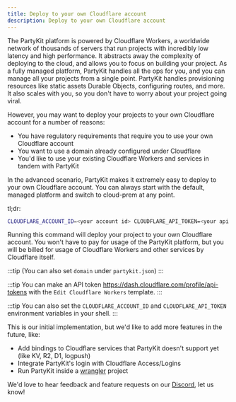 ```yaml
---
title: Deploy to your own Cloudflare account
description: Deploy to your own Cloudflare account
---
```


The PartyKit platform is powered by Cloudflare Workers, a worldwide network of thousands of servers that run projects with incredibly low latency and high performance. It abstracts away the complexity of deploying to the cloud, and allows you to focus on building your project. As a fully managed platform, PartyKit handles all the ops for you, and you can manage all your projects from a single point. PartyKit handles provisioning resources like static assets Durable Objects, configuring routes, and more. It also scales with you, so you don't have to worry about your project going viral.

However, you may want to deploy your projects to your own Cloudflare account for a number of reasons:

- You have regulatory requirements that require you to use your own Cloudflare account
- You want to use a domain already configured under Cloudflare
- You'd like to use your existing Cloudflare Workers and services in tandem with PartyKit

In the advanced scenario, PartyKit makes it extremely easy to deploy to your own Cloudflare account. You can always start with the default, managed platform and switch to cloud-prem at any point.

tl;dr:

```bash
CLOUDFLARE_ACCOUNT_ID=<your account id> CLOUDFLARE_API_TOKEN=<your api token> npx partykit deploy --domain partykit.domain.com
```

Running this command will deploy your project to your own Cloudflare account. You won't have to pay for usage of the PartyKit platform, but you will be billed for usage of Cloudflare Workers and other services by Cloudflare itself.

:::tip
(You can also set `domain` under `partykit.json`)
:::

:::tip
You can make an API token https://dash.cloudflare.com/profile/api-tokens with the `Edit Cloudflare Workers` template.
:::

:::tip
You can also set the `CLOUDFLARE_ACCOUNT_ID` and `CLOUDFLARE_API_TOKEN` environment variables in your shell.
:::

This is our initial implementation, but we'd like to add more features in the future, like:

- Add bindings to Cloudflare services that PartyKit doesn't support yet (like KV, R2, D1, logpush)
- Integrate PartyKit's login with Cloudflare Access/Logins
- Run PartyKit inside a [wrangler](https://developers.cloudflare.com/workers/wrangler/) project

We'd love to hear feedback and feature requests on our [Discord](https://discord.gg/GJwKKTcQ7W), let us know!
